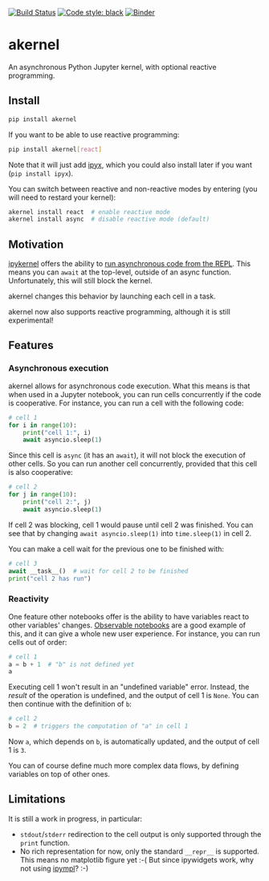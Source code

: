 [![Build Status](https://github.com/davidbrochart/akernel/workflows/CI/badge.svg)](https://github.com/davidbrochart/akernel/actions)
[![Code style: black](https://img.shields.io/badge/code%20style-black-000000.svg)](https://github.com/psf/black)
[![Binder](https://mybinder.org/badge_logo.svg)](https://mybinder.org/v2/gh/davidbrochart/akernel/HEAD?urlpath=lab%2Ftree%2Fexamples%2Freactivity.ipynb)

# akernel

An asynchronous Python Jupyter kernel, with optional reactive programming.

## Install

```bash
pip install akernel
```

If you want to be able to use reactive programming:

```bash
pip install akernel[react]
```

Note that it will just add [ipyx](https://github.com/davidbrochart/ipyx), which you could also
install later if you want (`pip install ipyx`).

You can switch between reactive and non-reactive modes by entering (you will need to restard your kernel):

```bash
akernel install react  # enable reactive mode
akernel install async  # disable reactive mode (default)
```

## Motivation

[ipykernel](https://github.com/ipython/ipykernel) offers the ability to
[run asynchronous code from the REPL](https://ipython.readthedocs.io/en/stable/interactive/autoawait.html).
This means you can `await` at the top-level, outside of an async function. Unfortunately, this will still
block the kernel.

akernel changes this behavior by launching each cell in a task.

akernel now also supports reactive programming, although it is still experimental!

## Features

### Asynchronous execution

akernel allows for asynchronous code execution. What this means is that when used in a Jupyter
notebook, you can run cells concurrently if the code is cooperative. For instance, you can run a
cell with the following code:

```python
# cell 1
for i in range(10):
    print("cell 1:", i)
    await asyncio.sleep(1)
```

Since this cell is `async` (it has an `await`), it will not block the execution of other cells.
So you can run another cell concurrently, provided that this cell is also cooperative:

```python
# cell 2
for j in range(10):
    print("cell 2:", j)
    await asyncio.sleep(1)
```

If cell 2 was blocking, cell 1 would pause until cell 2 was finished. You can see that by changing
`await asyncio.sleep(1)` into `time.sleep(1)` in cell 2.

You can make a cell wait for the previous one to be finished with:

```python
# cell 3
await __task__()  # wait for cell 2 to be finished
print("cell 2 has run")
```

### Reactivity

One feature other notebooks offer is the ability to have variables react to other variables'
changes. [Observable notebooks](https://observablehq.com/@observablehq/how-observable-runs) are a
good example of this, and it can give a whole new user experience. For instance, you can run cells
out of order:

```python
# cell 1
a = b + 1  # "b" is not defined yet
a
```

Executing cell 1 won't result in an "undefined variable" error. Instead, the *result* of the
operation is undefined, and the output of cell 1 is `None`. You can then continue with the
definition of `b`:

```python
# cell 2
b = 2  # triggers the computation of "a" in cell 1
```

Now `a`, which depends on `b`, is automatically updated, and the output of cell 1 is `3`.

You can of course define much more complex data flows, by defining variables on top of other ones.

## Limitations

It is still a work in progress, in particular:

- `stdout`/`stderr` redirection to the cell output is only supported through the `print` function.
- No rich representation for now, only the standard `__repr__` is supported. This means no
  matplotlib figure yet :-( But since ipywidgets work, why not using
  [ipympl](https://github.com/matplotlib/ipympl)? :-)
